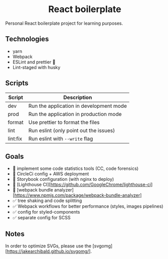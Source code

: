 <center> <h1>React boilerplate</h1> </center>

Personal React boilerplate project for learning purposes.

## Technologies

- yarn
- Webpack
- ESLint and prettier 🎨
- Lint-staged with husky

## Scripts

| Script   | Description                             |
| -------- | --------------------------------------- |
| dev      | Run the application in development mode |
| prod     | Run the application in production mode  |
| format   | Use prettier to format the files        |
| lint     | Run eslint (only point out the issues)  |
| lint:fix | Run eslint with `--write` flag          |

## Goals

- 🚧 implement some code statistics tools (CC, code forensics)
- 🚧 CircleCi config + AWS deployment
- 🚧 Storybook configuration (with nginx to deploy)
- 🚧 [Lighthouse CI][https://github.com/GoogleChrome/lighthouse-ci]
- 🚧 [webpack bundle analyzer][https://www.npmjs.com/package/webpack-bundle-analyzer]
- ✅ tree shaking and code splitting
- ✅ Webpack workflows for better performance (styles, images pipelines)
- ✅ config for styled-components
- ✅ separate config for SCSS

## Notes
In order to optimize SVGs, please use the [svgomg][https://jakearchibald.github.io/svgomg/].